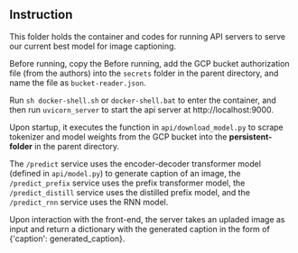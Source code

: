 ## Instruction

This folder holds the container and codes for running API servers to serve our current best model for image captioning.

Before running, copy the Before running, add the GCP bucket authorization file (from the authors) into the `secrets` folder in the parent directory, and name the file as `bucket-reader.json`.

Run `sh docker-shell.sh` or `docker-shell.bat` to enter the container, and then run `uvicorn_server` to start the api server at http://localhost:9000.

Upon startup, it executes the function in `api/download_model.py` to scrape tokenizer and model weights from the GCP bucket into the **persistent-folder** in the parent directory. 

The `/predict` service uses the encoder-decoder transformer model (defined in `api/model.py`) to generate caption of an image, the `/predict_prefix` service uses the prefix transformer model, the `/predict_distill` service uses the distilled prefix model, and the `/predict_rnn` service uses the RNN model.

Upon interaction with the front-end, the server takes an upladed image as input and return a dictionary with the generated caption in the form of {'caption': generated_caption}.
